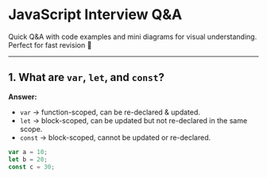 # JavaScript Interview Q&A

Quick Q&A with code examples and mini diagrams for visual understanding. Perfect for fast revision 🚀

---

## 1. What are `var`, `let`, and `const`?

**Answer:**  
- `var` → function-scoped, can be re-declared & updated.  
- `let` → block-scoped, can be updated but not re-declared in the same scope.  
- `const` → block-scoped, cannot be updated or re-declared.

```js
var a = 10;
let b = 20;
const c = 30;
